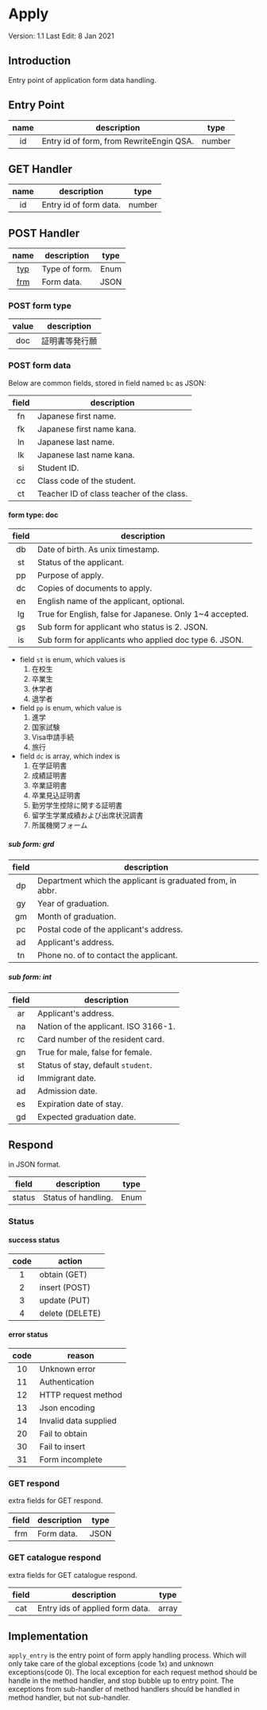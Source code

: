 # Apply

Version: 1.1
Last Edit: 8 Jan 2021

## Introduction

Entry point of application form data handling.

## Entry Point

| name  | description                              |  type  |
| :---: | ---------------------------------------- | :----: |
|  id   | Entry id of form, from RewriteEngin QSA. | number |

## GET Handler

| name  | description            |  type  |
| :---: | ---------------------- | :----: |
|  id   | Entry id of form data. | number |

## POST Handler

|          name          | description   | type  |
| :--------------------: | ------------- | :---: |
| [typ](#post-form-type) | Type of form. | Enum  |
| [frm](#post-form-data) | Form data.    | JSON  |

### POST form type

| value | description    |
| :---: | -------------- |
|  doc  | 証明書等発行願 |

### POST form data

Below are common fields, stored in field named `bc` as JSON:

| field | description                               |
| :---: | ----------------------------------------- |
|  fn   | Japanese first name.                      |
|  fk   | Japanese first name kana.                 |
|  ln   | Japanese last name.                       |
|  lk   | Japanese last name kana.                  |
|  si   | Student ID.                               |
|  cc   | Class code of the student.                |
|  ct   | Teacher ID of class teacher of the class. |

#### form type: doc

| field | description                                              |
| :---: | -------------------------------------------------------- |
|  db   | Date of birth. As unix timestamp.                        |
|  st   | Status of the applicant.                                 |
|  pp   | Purpose of apply.                                        |
|  dc   | Copies of documents to apply.                            |
|  en   | English name of the applicant, optional.                 |
|  lg   | True for English, false for Japanese. Only 1~4 accepted. |
|  gs   | Sub form for applicant who status is 2. JSON.            |
|  is   | Sub form for applicants who applied doc type 6. JSON.    |

- field `st` is enum, which values is
    1. 在校生
    2. 卒業生
    3. 休学者
    4. 退学者
- field `pp` is enum, which value is
    1. 進学
    2. 国家試験
    3. Visa申請手続
    4. 旅行
- field `dc` is array, which index is
    1. 在学証明書
    2. 成績証明書
    3. 卒業証明書
    4. 卒業見込証明書
    5. 勤労学生控除に関する証明書
    6. 留学生学業成績および出席状況調書
    7. 所属機関フォーム

##### sub form: grd

| field | description                                                |
| :---: | ---------------------------------------------------------- |
|  dp   | Department which the applicant is graduated from, in abbr. |
|  gy   | Year of graduation.                                        |
|  gm   | Month of graduation.                                       |
|  pc   | Postal code of the applicant's address.                    |
|  ad   | Applicant's address.                                       |
|  tn   | Phone no. of to contact the applicant.                     |

##### sub form: int

| field | description                          |
| :---: | ------------------------------------ |
|  ar   | Applicant's address.                 |
|  na   | Nation of the applicant. ISO 3166-1. |
|  rc   | Card number of the resident card.    |
|  gn   | True for male, false for female.     |
|  st   | Status of stay, default `student`.   |
|  id   | Immigrant date.                      |
|  ad   | Admission date.                      |
|  es   | Expiration date of stay.             |
|  gd   | Expected graduation date.            |

## Respond

in JSON format.

| field  | description         | type  |
| :----: | ------------------- | :---: |
| status | Status of handling. | Enum  |

### Status

#### success status

| code  | action          |
| :---: | --------------- |
|   1   | obtain (GET)    |
|   2   | insert (POST)   |
|   3   | update (PUT)    |
|   4   | delete (DELETE) |

#### error status

| code  | reason                |
| :---: | --------------------- |
|  10   | Unknown error         |
|  11   | Authentication        |
|  12   | HTTP request method   |
|  13   | Json encoding         |
|  14   | Invalid data supplied |
|  20   | Fail to obtain        |
|  30   | Fail to insert        |
|  31   | Form incomplete       |

### GET respond

extra fields for GET respond.

| field | description | type  |
| :---: | ----------- | :---: |
|  frm  | Form data.  | JSON  |

### GET catalogue respond

extra fields for GET catalogue respond.

| field | description                     | type  |
| :---: | ------------------------------- | :---: |
|  cat  | Entry ids of applied form data. | array |

## Implementation

`apply_entry` is the entry point of form apply handling process. Which will only take care of the global exceptions (code 1x) and unknown exceptions(code 0).
The local exception for each request method should be handle in the method handler, and stop bubble up to entry point.
The exceptions from sub-handler of method handlers should be handled in method handler, but not sub-handler.
